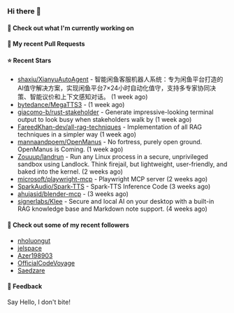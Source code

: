 ### Hi there 👋

#### 👷 Check out what I'm currently working on

#### 🔨 My recent Pull Requests


#### ⭐ Recent Stars

- [shaxiu/XianyuAutoAgent](https://github.com/shaxiu/XianyuAutoAgent) - 智能闲鱼客服机器人系统：专为闲鱼平台打造的AI值守解决方案，实现闲鱼平台7×24小时自动化值守，支持多专家协同决策、智能议价和上下文感知对话。 (1 week ago)
- [bytedance/MegaTTS3](https://github.com/bytedance/MegaTTS3) -  (1 week ago)
- [giacomo-b/rust-stakeholder](https://github.com/giacomo-b/rust-stakeholder) - Generate impressive-looking terminal output to look busy when stakeholders walk by (1 week ago)
- [FareedKhan-dev/all-rag-techniques](https://github.com/FareedKhan-dev/all-rag-techniques) - Implementation of all RAG techniques in a simpler way (1 week ago)
- [mannaandpoem/OpenManus](https://github.com/mannaandpoem/OpenManus) - No fortress, purely open ground.  OpenManus is Coming. (1 week ago)
- [Zouuup/landrun](https://github.com/Zouuup/landrun) - Run any Linux process in a secure, unprivileged sandbox using Landlock. Think firejail, but lightweight, user-friendly, and baked into the kernel. (2 weeks ago)
- [microsoft/playwright-mcp](https://github.com/microsoft/playwright-mcp) - Playwright MCP server (2 weeks ago)
- [SparkAudio/Spark-TTS](https://github.com/SparkAudio/Spark-TTS) - Spark-TTS Inference Code (3 weeks ago)
- [ahujasid/blender-mcp](https://github.com/ahujasid/blender-mcp) -  (3 weeks ago)
- [signerlabs/Klee](https://github.com/signerlabs/Klee) - Secure and local AI on your desktop with a built-in RAG knowledge base and Markdown note support. (4 weeks ago)

#### 👯 Check out some of my recent followers

- [nholuongut](https://github.com/nholuongut)
- [jelspace](https://github.com/jelspace)
- [Azer198903](https://github.com/Azer198903)
- [OfficialCodeVoyage](https://github.com/OfficialCodeVoyage)
- [Saedzare](https://github.com/Saedzare)

#### 💬 Feedback

Say Hello, I don't bite!